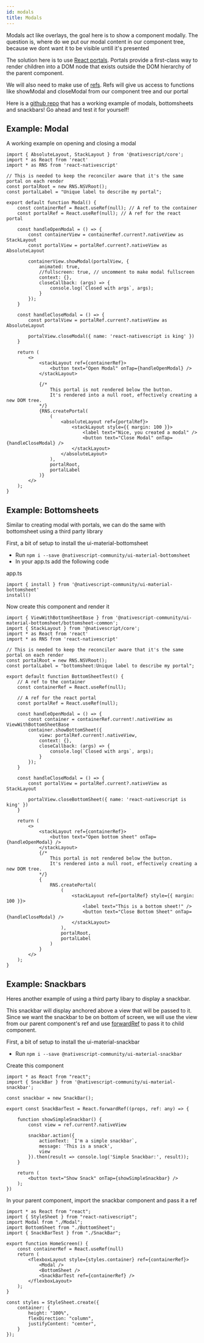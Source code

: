 ```yaml
---
id: modals
title: Modals
---
```

<!-- contributors: [mayerlench, shirakaba] -->

Modals act like overlays, the goal here is to show a component modally. 
The question is, where do we put our modal content in our component tree, because we dont want it to be visible untill it's presented

The solution here is to use [React portals](https://reactjs.org/docs/portals.html).
Portals provide a first-class way to render children into a DOM node that exists outside the DOM hierarchy of the parent component.

We will also need to make use of [refs](https://reactjs.org/docs/refs-and-the-dom.html). Refs will give us access to functions like 
showModal and closeModal from our component tree and our portal

Here is a [github repo](https://github.com/mayerlench/react-nativescript-modals) that has a working example of modals, bottomsheets and snackbars! Go ahead and test it for yourself!

## Example: Modal
A working example on opening and closing a modal

```tsx
import { AbsoluteLayout, StackLayout } from '@nativescript/core';
import * as React from 'react'
import * as RNS from 'react-nativescript'

// This is needed to keep the reconciler aware that it's the same portal on each render
const portalRoot = new RNS.NSVRoot();
const portalLabel = "Unique label to describe my portal";

export default function Modal() {
    const containerRef = React.useRef(null); // A ref to the container 
    const portalRef = React.useRef(null); // A ref for the react portal

    const handleOpenModal = () => {
        const containerView = containerRef.current?.nativeView as StackLayout
        const portalView = portalRef.current?.nativeView as AbsoluteLayout

        containerView.showModal(portalView, {
            animated: true,
            //fullscreen: true, // uncomment to make modal fullscreen 
            context: {},
            closeCallback: (args) => {
                console.log(`Closed with args`, args);
            }
        });
    }

    const handleCloseModal = () => {
        const portalView = portalRef.current?.nativeView as AbsoluteLayout

        portalView.closeModal({ name: 'react-nativescript is king' })
    }

    return (
        <>
            <stackLayout ref={containerRef}>
                <button text="Open Modal" onTap={handleOpenModal} />
            </stackLayout>

            {/*
                This portal is not rendered below the button.
                It's rendered into a null root, effectively creating a new DOM tree.
            */}
            {RNS.createPortal(
                (
                    <absoluteLayout ref={portalRef}>
                        <stackLayout style={{ margin: 100 }}>
                            <label text="Nice, you created a modal" />
                            <button text="Close Modal" onTap={handleCloseModal} />
                        </stackLayout>
                    </absoluteLayout>
                ),
                portalRoot,
                portalLabel
            )}
        </>
    );
}
```

## Example: Bottomsheets
Similar to creating modal with portals, we can do the same with bottomsheet using a third party library

First, a bit of setup to install the ui-material-bottomsheet
- Run `npm i --save @nativescript-community/ui-material-bottomsheet`
- In your app.ts add the following code

app.ts
```tsx
import { install } from '@nativescript-community/ui-material-bottomsheet'
install()
```

Now create this component and render it
```tsx
import { ViewWithBottomSheetBase } from '@nativescript-community/ui-material-bottomsheet/bottomsheet-common';
import { StackLayout } from '@nativescript/core';
import * as React from 'react'
import * as RNS from 'react-nativescript'

// This is needed to keep the reconciler aware that it's the same portal on each render
const portalRoot = new RNS.NSVRoot();
const portalLabel = "bottomsheet:Unique label to describe my portal";

export default function BottomSheetTest() {
    // A ref to the container 
    const containerRef = React.useRef(null);

    // A ref for the react portal
    const portalRef = React.useRef(null);

    const handleOpenModal = () => {
        const container = containerRef.current!.nativeView as ViewWithBottomSheetBase
        container.showBottomSheet({
            view: portalRef.current!.nativeView,
            context: {},
            closeCallback: (args) => {
                console.log(`Closed with args`, args);
            }
        });
    }

    const handleCloseModal = () => {
        const portalView = portalRef.current?.nativeView as StackLayout

        portalView.closeBottomSheet({ name: 'react-nativescript is king' })
    }

    return (
        <>
            <stackLayout ref={containerRef}>
                <button text="Open bottom sheet" onTap={handleOpenModal} />
            </stackLayout>
            {/*
                This portal is not rendered below the button.
                It's rendered into a null root, effectively creating a new DOM tree.
            */}
            {
                RNS.createPortal(
                    (
                        <stackLayout ref={portalRef} style={{ margin: 100 }}>
                            <label text="This is a bottom sheet!" />
                            <button text="Close Bottom Sheet" onTap={handleCloseModal} />
                        </stackLayout>
                    ),
                    portalRoot,
                    portalLabel
                )
            }
        </>
    );
}
```

## Example: Snackbars
Heres another example of using a third party libary to display a snackbar. 

This snackbar will display anchored above a view that will be passed to it. Since we want the snackbar to be on bottom of screen, we will use the view from our parent component's ref and use [forwardRef](https://reactjs.org/docs/forwarding-refs.html) to pass it to child component.

First, a bit of setup to install the ui-material-snackbar
- Run `npm i --save @nativescript-community/ui-material-snackbar`

Create this component 
```tsx
import * as React from "react";
import { SnackBar } from '@nativescript-community/ui-material-snackbar';

const snackbar = new SnackBar();

export const SnackBarTest = React.forwardRef((props, ref: any) => {

    function showSimpleSnackbar() {
        const view = ref.current?.nativeView

        snackbar.action({
            actionText: `I'm a simple snackbar`,
            message: 'This is a snack',
            view
        }).then(result => console.log('Simple Snackbar:', result));
    }

    return (
        <button text="Show Snack" onTap={showSimpleSnackbar} />
    );
})
```

In your parent component, import the snackbar component and pass it a ref
```tsx
import * as React from "react";
import { StyleSheet } from "react-nativescript";
import Modal from "./Modal";
import BottomSheet from "./BottomSheet";
import { SnackBarTest } from "./SnackBar";

export function HomeScreen() {
    const containerRef = React.useRef(null)
    return (
        <flexboxLayout style={styles.container} ref={containerRef}>
            <Modal />
            <BottomSheet />
            <SnackBarTest ref={containerRef} />
        </flexboxLayout>
    );
}

const styles = StyleSheet.create({
    container: {
        height: "100%",
        flexDirection: "column",
        justifyContent: "center",
    }
});
```
